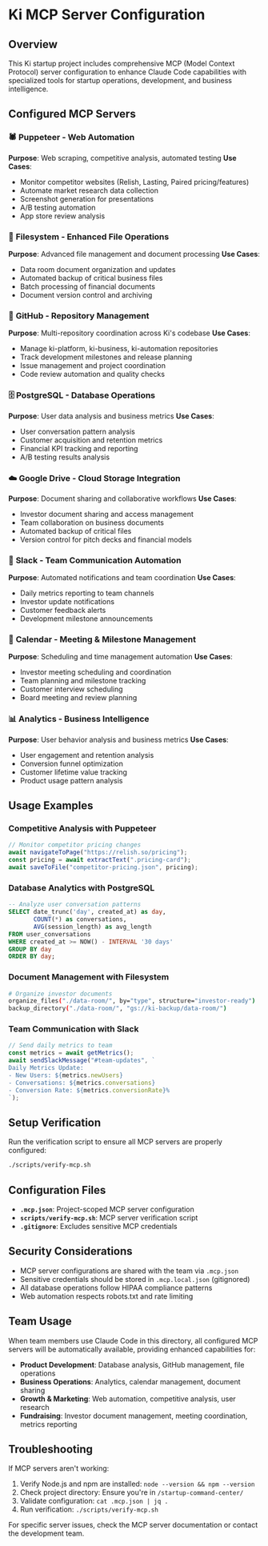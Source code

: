 # Ki MCP Server Configuration

## Overview

This Ki startup project includes comprehensive MCP (Model Context Protocol) server configuration to enhance Claude Code capabilities with specialized tools for startup operations, development, and business intelligence.

## Configured MCP Servers

### 🕷️ **Puppeteer** - Web Automation
**Purpose**: Web scraping, competitive analysis, automated testing
**Use Cases**:
- Monitor competitor websites (Relish, Lasting, Paired pricing/features)
- Automate market research data collection
- Screenshot generation for presentations
- A/B testing automation
- App store review analysis

### 📁 **Filesystem** - Enhanced File Operations  
**Purpose**: Advanced file management and document processing
**Use Cases**:
- Data room document organization and updates
- Automated backup of critical business files
- Batch processing of financial documents
- Document version control and archiving

### 🐙 **GitHub** - Repository Management
**Purpose**: Multi-repository coordination across Ki's codebase
**Use Cases**:
- Manage ki-platform, ki-business, ki-automation repositories
- Track development milestones and release planning
- Issue management and project coordination
- Code review automation and quality checks

### 🗄️ **PostgreSQL** - Database Operations
**Purpose**: User data analysis and business metrics
**Use Cases**:
- User conversation pattern analysis
- Customer acquisition and retention metrics
- Financial KPI tracking and reporting
- A/B testing results analysis

### ☁️ **Google Drive** - Cloud Storage Integration
**Purpose**: Document sharing and collaborative workflows
**Use Cases**:
- Investor document sharing and access management
- Team collaboration on business documents
- Automated backup of critical files
- Version control for pitch decks and financial models

### 💬 **Slack** - Team Communication Automation
**Purpose**: Automated notifications and team coordination
**Use Cases**:
- Daily metrics reporting to team channels
- Investor update notifications
- Customer feedback alerts
- Development milestone announcements

### 📅 **Calendar** - Meeting & Milestone Management
**Purpose**: Scheduling and time management automation
**Use Cases**:
- Investor meeting scheduling and coordination
- Team planning and milestone tracking
- Customer interview scheduling
- Board meeting and review planning

### 📊 **Analytics** - Business Intelligence
**Purpose**: User behavior analysis and business metrics
**Use Cases**:
- User engagement and retention analysis
- Conversion funnel optimization
- Customer lifetime value tracking
- Product usage pattern analysis

## Usage Examples

### Competitive Analysis with Puppeteer
```javascript
// Monitor competitor pricing changes
await navigateToPage("https://relish.so/pricing");
const pricing = await extractText(".pricing-card");
await saveToFile("competitor-pricing.json", pricing);
```

### Database Analytics with PostgreSQL
```sql
-- Analyze user conversation patterns
SELECT date_trunc('day', created_at) as day, 
       COUNT(*) as conversations,
       AVG(session_length) as avg_length
FROM user_conversations 
WHERE created_at >= NOW() - INTERVAL '30 days'
GROUP BY day
ORDER BY day;
```

### Document Management with Filesystem
```bash
# Organize investor documents
organize_files("./data-room/", by="type", structure="investor-ready")
backup_directory("./data-room/", "gs://ki-backup/data-room/")
```

### Team Communication with Slack
```javascript
// Send daily metrics to team
const metrics = await getMetrics();
await sendSlackMessage("#team-updates", `
Daily Metrics Update:
- New Users: ${metrics.newUsers}
- Conversations: ${metrics.conversations}
- Conversion Rate: ${metrics.conversionRate}%
`);
```

## Setup Verification

Run the verification script to ensure all MCP servers are properly configured:

```bash
./scripts/verify-mcp.sh
```

## Configuration Files

- **`.mcp.json`**: Project-scoped MCP server configuration
- **`scripts/verify-mcp.sh`**: MCP server verification script
- **`.gitignore`**: Excludes sensitive MCP credentials

## Security Considerations

- MCP server configurations are shared with the team via `.mcp.json`
- Sensitive credentials should be stored in `.mcp.local.json` (gitignored)
- All database operations follow HIPAA compliance patterns
- Web automation respects robots.txt and rate limiting

## Team Usage

When team members use Claude Code in this directory, all configured MCP servers will be automatically available, providing enhanced capabilities for:

- **Product Development**: Database analysis, GitHub management, file operations
- **Business Operations**: Analytics, calendar management, document sharing
- **Growth & Marketing**: Web automation, competitive analysis, user research
- **Fundraising**: Investor document management, meeting coordination, metrics reporting

## Troubleshooting

If MCP servers aren't working:

1. Verify Node.js and npm are installed: `node --version && npm --version`
2. Check project directory: Ensure you're in `/startup-command-center/`
3. Validate configuration: `cat .mcp.json | jq .`
4. Run verification: `./scripts/verify-mcp.sh`

For specific server issues, check the MCP server documentation or contact the development team.